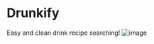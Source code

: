 # Drunkify
Easy and clean drink recipe searching!
![image](https://user-images.githubusercontent.com/50963144/194237762-91b5e585-c6e2-40dc-b732-591a8e282c61.png)
